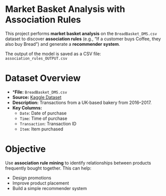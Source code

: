 # Market Basket Analysis with Association Rules

This project performs **market basket analysis** on the `BreadBasket_DMS.csv` 
dataset to discover **association rules** (e.g., “If a customer buys Coffee, they also buy Bread”) 
and generate a **recommender system**.

The output of the model is saved as a CSV file: `association_rules_OUTPUT.csv`

# Dataset Overview

- ***File:** `BreadBasket_DMS.csv`
- **Source:** [Kaggle Dataset](https://www.kaggle.com/datasets/heeraldedhia/breadbasket)
- **Description:** Transactions from a UK-based bakery from 2016–2017.
- **Key Columns:**
  - `Date`: Date of purchase
  - `Time`: Time of purchase
  - `Transaction`: Transaction ID
  - `Item`: Item purchased

# Objective

Use **association rule mining** to identify relationships between products frequently
bought together. This can help:
- Design promotions
- Improve product placement
- Build a simple recommender system
